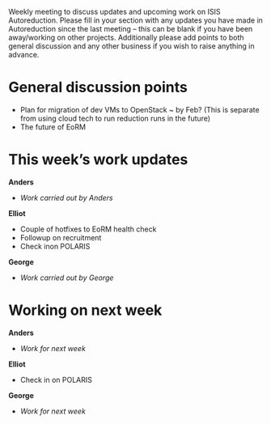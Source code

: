 Weekly meeting to discuss updates and upcoming work on ISIS Autoreduction.
Please fill in your section with any updates you have made in Autoreduction since the last meeting – this can be blank if you have been away/working on other projects. Additionally please add points to both general discussion and any other business if you wish to raise anything in advance. 

General discussion points
=========================
* Plan for migration of dev VMs to OpenStack ~ by Feb? (This is separate from using cloud tech to run reduction runs in the future)
* The future of EoRM
 
This week’s work updates
========================

**Anders**
* *Work carried out by Anders* 

**Elliot**
* Couple of hotfixes to EoRM health check
* Followup on recruitment
* Check inon POLARIS

**George**
* *Work carried out by George*

Working on next week
====================

**Anders**
* *Work for next week*

**Elliot**
* Check in on POLARIS

**George**
* *Work for next week*
